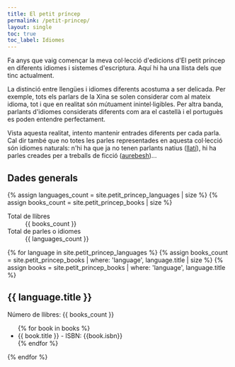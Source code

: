```yaml
---
title: El petit príncep
permalink: /petit-princep/
layout: single
toc: true
toc_label: Idiomes
---
```

Fa anys que vaig començar la meva col·lecció d'edicions d'El petit príncep en diferents idiomes i sistemes d'escriptura. Aquí hi ha una llista dels que tinc actualment.

La distinció entre llengües i idiomes diferents acostuma a ser delicada. Per exemple, tots els parlars de la Xina se solen considerar com al mateix idioma, tot i que en realitat són mútuament inintel·ligibles. Per altra banda, parlants d'idiomes considerats diferents com ara el castellà i el portuguès es poden entendre perfectament.

Vista aquesta realitat, intento mantenir entrades diferents per cada parla. Cal dir també que no totes les parles representades en aquesta col·lecció són idiomes naturals: n'hi ha que ja no tenen parlants natius ([llatí](#llatí)), hi ha parles creades per a treballs de ficció ([aurebesh](#aurebesh))...

<h2 id="dades-generals">Dades generals</h2>
{% assign languages_count = site.petit_princep_languages | size %}
{% assign books_count = site.petit_princep_books | size %}

<dl>
  <dt>Total de llibres</dt>
  <dd>{{ books_count }}</dd>
  <dt>Total de parles o idiomes</dt>
  <dd>{{ languages_count }}</dd>
</dl>

{% for language in site.petit_princep_languages %}
{% assign books_count = site.petit_princep_books | where: 'language', language.title | size %}
{% assign books = site.petit_princep_books | where: 'language', language.title %}

<h2 id="{{ language.title | downcase | url_encode }}">
  {{ language.title }}
</h2>

Número de llibres: {{ books_count }}

<ul>
  {% for book in books %}
  <li>{{ book.title }} - ISBN: {{book.isbn}}</li>
  {% endfor %}
</ul>

{% endfor %}
